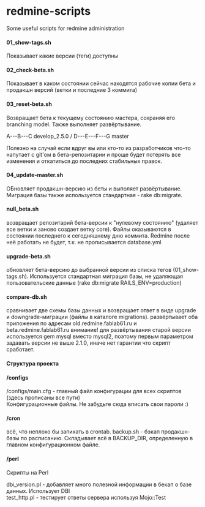 redmine-scripts
===============

Some useful scripts for redmine administration


#### 01_show-tags.sh
Показывает какие версии (теги) доступны

#### 02_check-beta.sh
Показывает в каком состоянии сейчас находятся рабочие копии бета и продакшн версий (ветки и последние 3 коммита)

#### 03_reset-beta.sh
Возвращает бета к текущему состоянию мастера, сохраняя его branching model. Также выполняет развёртывание.

  A---B---C develop_2.5.0
 /
D---E---F---G master

Полезно на случай если вдруг вы или кто-то из разработчиков что-то напутает с git'ом в бета-репозитарии и проще
будет потерять все изменения и откатиться до последних стабильных правок.

#### 04_update-master.sh
ОБновляет продакшн-версию из беты и выполяет развёртывание. 
Миграция базы также используется стандартная - rake db:migrate.




#### null_beta.sh
возвращает репозитарий бета-версии к "нулевому состоянию" (удаляет все ветки и заново создает ветку core).
Файлы оказываются в состоянии последнего к сегодняшнему дню коммита. 
Redmine после неё работать не будет, т.к. не прописывается database.yml


#### upgrade-beta.sh
обновляет бета-версию до выбранной версии из списка тегов (01_show-tags.sh). Используется стандартная миграция базы,
не удаляющая пользовательские данные (rake db:migrate RAILS_ENV=production)


#### compare-db.sh
сравнивает две схемы базы данных и возвращает ответ в виде upgrade и downgrade-миграции (файлы в каталоге migrations). развёртывает оба приложения по адресам old.redmine.fablab61.ru и beta.redmine.fablab61.ru
внимание! для развёртывания старой версии используется gem mysql вместо mysql2, поэтому первым параметром задавать версии не выше 2.1.0,
иначе нет гарантии что скрипт сработает.




#### Структура проекта

#### /configs

/configs/main.cfg - главный файл конфигурации для всех скриптов (здесь прописаны все пути)<br>
Конфигурационные файлы. Не забудьте сюда вписать свои пароли :)

#### /cron
всё, что неплохо бы запихать в crontab.
backup.sh - бэкап продакшн-базы по расписанию. Складывает всё в BACKUP_DIR, определенную в главном конфигурационном файле.

#### /perl
Скрипты на Perl

dbi_version.pl - добавляет много полезной информации в бекап о базе данных. Использует DBI<br>
test_http.pl - тестирует ответы сервера используя Mojo::Test<br>
